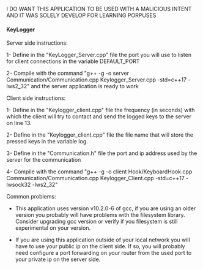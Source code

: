 I DO WANT THIS APPLICATION TO BE USED WITH A MALICIOUS INTENT AND IT WAS SOLELY DEVELOP FOR LEARNING PORPUSES

#### KeyLogger #####

Server side instructions:

 1- Define in the "KeyLogger_Server.cpp" file the port you will use to listen for client connections in the variable DEFAULT_PORT

 2- Compile with the command "g++ -g -o server Communication/Communication.cpp Keylogger_Server.cpp -std=c++17 -lws2_32" and the server application is ready to work

Client side instructions:

 1- Define in the "Keylogger_client.cpp" file the frequency (in seconds) with which the client will try to contact and send the logged keys to the server on line 13.

 2- Define in the "Keylogger_client.cpp" file the file name that will store the pressed keys in the variable log.

 3- Define in the "Communication.h" file the port and ip address used by the server for the communication

 4- Compile with the command "g++ -g -o client Hook/KeyboardHook.cpp Communication/Communication.cpp Keylogger_Client.cpp -std=c++17 -lwsock32 -lws2_32"

Common problems:

 - This application uses version v10.2.0-6 of gcc, if you are using an older version you probably will have problems with the filesystem library. Consider upgrading gcc version or verify if you filesystem is still experimental on your version.

 - If you are using this application outside of your local network you will have to use your public ip on the client side. If so, you will probably need configure a port forwarding on your router from the used port to your private ip on the server side.
